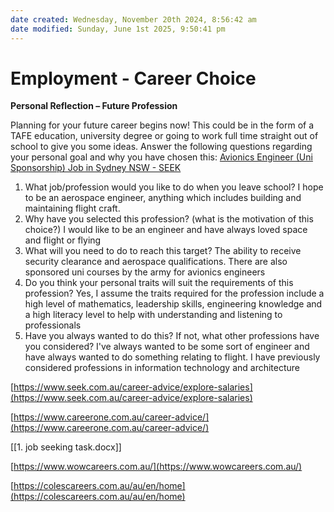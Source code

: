 ```yaml
---
date created: Wednesday, November 20th 2024, 8:56:42 am
date modified: Sunday, June 1st 2025, 9:50:41 pm
---
```


# Employment - Career Choice
**Personal Reflection – Future Profession**

Planning for your future career begins now! This could be in the form of a TAFE education, university degree or going to work full time straight out of school to give you some ideas. Answer the following questions regarding your personal goal and why you have chosen this:
[Avionics Engineer (Uni Sponsorship) Job in Sydney NSW - SEEK](https://www.seek.com.au/job/79907816)

1. What job/profession would you like to do when you leave school?
I hope to be an aerospace engineer, anything which includes building and maintaining flight craft.
2. Why have you selected this profession? (what is the motivation of this choice?)
I would like to be an engineer and have always loved space and flight or flying
3. What will you need to do to reach this target?
The ability to receive security clearance and aerospace qualifications. There are also sponsored uni courses by the army for avionics engineers
4. Do you think your personal traits will suit the requirements of this profession?
Yes, I assume the traits required for the profession include a high level of mathematics, leadership skills, engineering knowledge and a high literacy level to help with understanding and listening to professionals
5. Have you always wanted to do this? If not, what other professions have you considered?
I've always wanted to be some sort of engineer and have always wanted to do something relating to flight. I have previously considered professions in information technology and architecture

[https://www.seek.com.au/career-advice/explore-salaries](https://www.seek.com.au/career-advice/explore-salaries)

[https://www.careerone.com.au/career-advice/](https://www.careerone.com.au/career-advice/)

[[1. job seeking task.docx]]

[https://www.wowcareers.com.au/](https://www.wowcareers.com.au/)

[https://colescareers.com.au/au/en/home](https://colescareers.com.au/au/en/home)